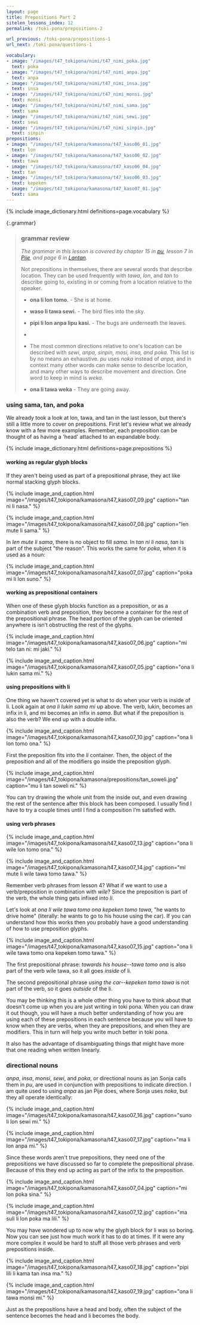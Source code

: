```yaml
---
layout: page
title: Prepositions Part 2
sitelen_lessons_index: 12
permalink: /toki-pona/prepositions-2

url_previous: /toki-pona/prepositions-1
url_next: /toki-pona/questions-1

vocabulary:
- image: "/images/t47_tokipona/nimi/t47_nimi_poka.jpg"
  text: poka
- image: "/images/t47_tokipona/nimi/t47_nimi_anpa.jpg"
  text: anpa
- image: "/images/t47_tokipona/nimi/t47_nimi_insa.jpg"
  text: insa
- image: "/images/t47_tokipona/nimi/t47_nimi_monsi.jpg"
  text: monsi
- image: "/images/t47_tokipona/nimi/t47_nimi_sama.jpg"
  text: sama
- image: "/images/t47_tokipona/nimi/t47_nimi_sewi.jpg"
  text: sewi
- image: "/images/t47_tokipona/nimi/t47_nimi_sinpin.jpg"
  text: sinpin
prepositions:
- image: "/images/t47_tokipona/kamasona/t47_kaso06_01.jpg"
  text: lon
- image: "/images/t47_tokipona/kamasona/t47_kaso06_02.jpg"
  text: tawa
- image: "/images/t47_tokipona/kamasona/t47_kaso06_04.jpg"
  text: tan
- image: "/images/t47_tokipona/kamasona/t47_kaso06_03.jpg"
  text: kepeken
- image: "/images/t47_tokipona/kamasona/t47_kaso07_01.jpg"
  text: sama
---
```


{% include image_dictionary.html definitions=page.vocabulary %}

{:.grammar}
>### grammar review
>
>_The grammar in this lesson is covered by chapter 15 in [pu](https://www.amazon.com/dp/B012M1RLXS), lesson 7 in [Pije](http://tokipona.net/tp/janpije/okamasona.php), and page 6 in [Lantan](https://rnd.neocities.org/tokipona/)._
>
> Not prepositions in themselves, there are several words that describe location. They can be used frequently with _tawa_, _lon_, and _tan_  to describe going to, existing in or coming from a location relative to the speaker.
>
>* __ona li lon tomo.__ - She is at home.
>* __waso li tawa sewi.__ - The bird flies into the sky.
>* __pipi li lon anpa lipu kasi.__ - The bugs are underneath the leaves.
>*
>* The most common directions relative to one's location can be described with _sewi, anpa, sinpin, mosi, insa, and poka_. This list is by no means an exhaustive. _pu_ uses _noka_ instead of _anpa_, and in context many other words can make sense to describe location, and many other ways to describe movement and direction. One word to keep in mind is _weka_.
>
>* __ona li tawa weka__ - They are going away.

### using sama, tan, and poka

We already took a look at lon, tawa, and tan in the last lesson, but there's still a little more to cover on prepositions. First let's review what we already know with a few more examples. Remember, each preposition can be thought of as having a 'head' attached to an expandable body.

{% include image_dictionary.html definitions=page.prepositions %}

#### working as regular glyph blocks

If they aren't being used as part of a prepositional phrase, they act like normal stacking glyph blocks.

{% include image_and_caption.html image="/images/t47_tokipona/kamasona/t47_kaso07_09.jpg" caption="tan ni li nasa." %}

{% include image_and_caption.html image="/images/t47_tokipona/kamasona/t47_kaso07_08.jpg" caption="len mute li sama." %}

In _len mute li sama_, there is no object to fill _sama_. In _tan ni li nasa_, _tan_ is part of the subject "the reason".  This works the same for _poka_, when it is used as a noun:

{% include image_and_caption.html image="/images/t47_tokipona/kamasona/t47_kaso07_07.jpg" caption="poka mi li lon suno." %}

#### working as prepositional containers

When one of these glyph blocks function as a preposition, or as a combination verb and preposition, they become a container for the rest of the prepositional phrase. The head portion of the glyph can be oriented anywhere is isn’t obstructing the rest of the glyphs.

{% include image_and_caption.html image="/images/t47_tokipona/kamasona/t47_kaso07_06.jpg" caption="mi telo tan ni: mi jaki." %}

{% include image_and_caption.html image="/images/t47_tokipona/kamasona/t47_kaso07_05.jpg" caption="ona li lukin sama mi." %}

#### using prepositions with li

One thing we haven't covered yet is what to do when your verb is inside of li. Look again at _ona li lukin sama mi_ up above. The verb, lukin, becomes an infix in li, and mi becomes an infix in _sama_. But what if the preposition is also the verb? We end up with a double infix.

{% include image_and_caption.html image="/images/t47_tokipona/kamasona/t47_kaso07_10.jpg" caption="ona li lon tomo ona." %}

First the preposition fits into the _li_ container. Then, the object of the preposition and all of the modifiers go inside the preposition glyph.

{% include image_and_caption.html image="/images/t47_tokipona/kamasona/prepositions/tan_soweli.jpg" caption="mu li tan soweli ni." %}

You can try drawing the whole unit from the inside out, and even drawing the rest of the sentence after this block has been composed. I usually find I have to try a couple times until I find a composition I’m satisfied with.

#### using verb phrases

{% include image_and_caption.html image="/images/t47_tokipona/kamasona/t47_kaso07_13.jpg" caption="ona li wile lon tomo ona." %}

{% include image_and_caption.html image="/images/t47_tokipona/kamasona/t47_kaso07_14.jpg" caption="mi mute li wile tawa tomo tawa." %}

Remember verb phrases from lesson 4? What if we want to use a verb/preposition in combination with _wile_? Since the preposition is part of the verb, the whole thing gets infixed into _li_.

Let's look at _ona li wile tawa tomo ona kepeken tomo tawa_, "he wants to drive home" (literally: he wants to go to his house using the car). If you can understand how this works then you probably have a good understanding of how to use preposition glyphs.

{% include image_and_caption.html image="/images/t47_tokipona/kamasona/t47_kaso07_15.jpg" caption="ona li wile tawa tomo ona kepeken tomo tawa." %}

The first prepositional phrase: _towards his house--tawa tomo ona_ is also part of the verb wile tawa, so it all goes _inside_ of li.

The second prepositional phrase _using the car--kepeken tomo tawa_ is not part of the verb, so it goes _outside_ of the li.

You may be thinking this is a whole other thing you have to think about that doesn't come up when you are just writing in toki pona. When you can draw it out though, you will have a much better understanding of how you are using each of these prepositions in each sentence because you will have to know when they are verbs, when they are prepositions, and when they are modifiers. This in turn will help you write much better in toki pona.

It also has the advantage of disambiguating things that might have more that one reading when written linearly.

### directional nouns

_anpa_, _insa_, _monsi_, _sewi_, and _poka_, or directional nouns as jan Sonja calls them in _pu_, are used in conjunction with prepositions to indicate direction. I am quite used to using _anpa_ as jan Pije does, where Sonja uses _noka_, but they all operate identically:

{% include image_and_caption.html image="/images/t47_tokipona/kamasona/t47_kaso07_16.jpg" caption="suno li lon sewi mi." %}

{% include image_and_caption.html image="/images/t47_tokipona/kamasona/t47_kaso07_17.jpg" caption="ma li lon anpa mi." %}

Since these words aren't true prepositions, they need one of the prepositions we have discussed so far to complete the prepositional phrase. Because of this they end up acting as part of the infix to the preposition.

{% include image_and_caption.html image="/images/t47_tokipona/kamasona/t47_kaso07_04.jpg" caption="mi lon poka sina." %}

{% include image_and_caption.html image="/images/t47_tokipona/kamasona/t47_kaso07_12.jpg" caption="ma suli li lon poka ma lili." %}

You may have wondered up to now why the glyph block for li was so boring. Now you can see just how much work it has to do at times. If it were any more complex it would be hard to stuff all those verb phrases and verb prepositions inside.

{% include image_and_caption.html image="/images/t47_tokipona/kamasona/t47_kaso07_18.jpg" caption="pipi lili li kama tan insa ma." %}

{% include image_and_caption.html image="/images/t47_tokipona/kamasona/t47_kaso07_19.jpg" caption="ona li tawa monsi mi." %}

Just as the prepositions have a head and body, often the subject of the sentence becomes the head and li becomes the body.
